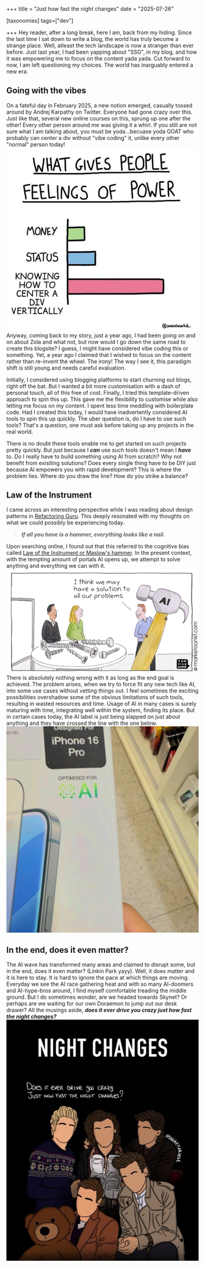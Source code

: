 +++
title = "Just how fast the night changes"
date = "2025-07-26"

[taxonomies]
tags=["dev"]

+++
Hey reader, after a long break, here I am, back from my hiding. Since the last time I sat down to write a blog, the world has truly become a strange place. Well, atleast the tech landscape is now a stranger than ever before. Just last year, I had been yapping about "SSG", in my blog, and how it was empowering me to focus on the content yada yada. Cut forward to now, I am left questioning my choices. The world has inarguably entered a new era. 

## Going with the vibes
On a fateful day in February 2025, a new notion emerged, casually tossed around by Andrej Karpathy on Twitter. Everyone had gone crazy over this. Just like that, several new online courses on this, sprung up one after the other! Every other person around me was giving it a whirl. If you still are not sure what I am talking about, you must be yoda...becuase yoda GOAT who probably can center a div without "vibe coding" it, unlike every other "normal" person today!<img src="/blogs/center-div.jpg" alt="centerdiv meme" class="blog-images"/> Anyway, coming back to my story, just a year ago, I had been going on and on about Zola and what not, but now would I go down the same road to create this blogsite? I guess, I might have considered vibe coding this or something. Yet, a year ago I claimed that I wished to focus on the content rather than re-invent the wheel. The irony! The way I see it, this paradigm shift is still young and needs careful evaluation.

Initially, I considered using blogging platforms to start churning out blogs, right off the bat. But I wanted a bit more customisation with a dash of personal touch, all of this free of cost. Finally, I tried this template-driven approach to spin this up. This gave me the flexibility to customise while also letting me focus on my content. I spent less time meddling with boilerplate code. Had I created this today, I would have inadvertently considered AI tools to spin this up quickly. The uber question is, do I have to use such tools? That's a question, one must ask before taking up any projects in the real world. 

There is no doubt these tools enable me to get started on such projects pretty quickly. But just because I _**can**_ use such tools doesn't mean I _**have**_ to. Do I really have to build something using AI from scratch? Why not benefit from exisiting solutions? Does every single thing have to be DIY just because AI empowers you with rapid development? This is where the problem lies. Where do you draw the line? How do you strike a balance?


## Law of the Instrument
I came across an interesting perspective while I was reading about design patterns in [Refactoring Guru](https://refactoring.guru/design-patterns/criticism). This deeply resonated with my thoughts on what we could possibly be experiencing today.

>_**If all you have is a hammer, everything looks like a nail.**_

Upon searching online, I found out that this referred to the cognitive bias called [Law of the Instrument or Maslow's hammer](https://en.wikipedia.org/wiki/Law_of_the_instrument). In the present context, with the tempting amount of portals AI opens up, we attempt to solve anything and everything we can with it.<img src="/blogs/ai-hammer.png" alt="hammer meme" class="blog-images"/> There is absolutely nothing wrong with it as long as the end goal is achieved. The problem arises, when we try to force fit any new tech like AI, into some use cases without vetting things out. I feel sometimes the exciting possibilities overshadow some of the obvious limitations of such tools, resulting in wasted resources and time. Usage of AI in many cases is surely maturing with time, integrating well within the system, finding its place. But in certain cases today, the AI label is just being slapped on just about anything and they have crossed the line with the one below. <img src="/blogs/ai-powered-glass.jpeg" alt="ai glass meme" class="blog-images"/>

## In the end, does it even matter?
The AI wave has transformed many areas and claimed to disrupt some, but in the end, does it even matter? (Linkin Park yayy). Well, it does matter and it is here to stay. It is hard to ignore the pace at which things are moving. Everyday we see the AI race gathering heat and with so many AI-doomers and AI-hype-bros around, I find myself comfortable treading the middle ground. But I do sometimes wonder, are we headed towards Skynet? Or perhaps are we waiting for our own Doraemon to jump out our desk drawer? All the musings aside, _**does it ever drive you crazy just how fast the night changes?**_ <img src="/blogs/night-changes.jpg" alt="1D meme" class="blog-images"/>